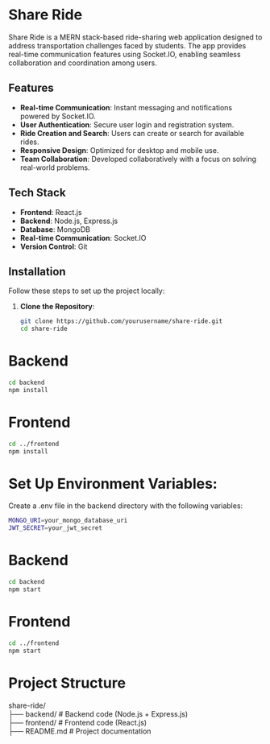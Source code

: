 # Share Ride  

Share Ride is a MERN stack-based ride-sharing web application designed to address transportation challenges faced by students. The app provides real-time communication features using Socket.IO, enabling seamless collaboration and coordination among users.  

## Features  

- **Real-time Communication**: Instant messaging and notifications powered by Socket.IO.  
- **User Authentication**: Secure user login and registration system.  
- **Ride Creation and Search**: Users can create or search for available rides.  
- **Responsive Design**: Optimized for desktop and mobile use.  
- **Team Collaboration**: Developed collaboratively with a focus on solving real-world problems.  

## Tech Stack  

- **Frontend**: React.js  
- **Backend**: Node.js, Express.js  
- **Database**: MongoDB  
- **Real-time Communication**: Socket.IO  
- **Version Control**: Git  

## Installation  

Follow these steps to set up the project locally:  

1. **Clone the Repository**:  
   ```bash  
   git clone https://github.com/yourusername/share-ride.git  
   cd share-ride

 # Backend  
   ```bash
   cd backend  
   npm install
   ```
# Frontend  
   ```bash
   cd ../frontend  
   npm install  
```
# Set Up Environment Variables:
Create a .env file in the backend directory with the following variables:
 ```bash
 MONGO_URI=your_mongo_database_uri  
 JWT_SECRET=your_jwt_secret
```
# Backend  
```bash
cd backend  
npm start
```

# Frontend  
```bash
cd ../frontend  
npm start
```
# Project Structure
share-ride/  
├── backend/       # Backend code (Node.js + Express.js)  
├── frontend/      # Frontend code (React.js)  
├── README.md      # Project documentation  
